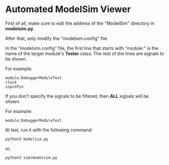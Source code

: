 # Automated ModelSim Viewer

First of all, make sure to edit the address of the "ModelSim" directory in **modelsim.py**.

After that, only modify the "modelsim.config" file.

In the "modelsim.config" file, the first line that starts with "module:" is the name of the target module's **Tester**
class. The rest of the lines are signals to be shown.

For example:

```
module:DebuggerModuleTest
clock
inputPin 
```

If you don't specify the signals to be filtered, then **ALL** signals will be shown.

For example:

```
module:DebuggerModuleTest
```

At last, run it with the following command:

```
python3 modelsim.py
```

or,

```
python3 sim/modelsim.py
```


